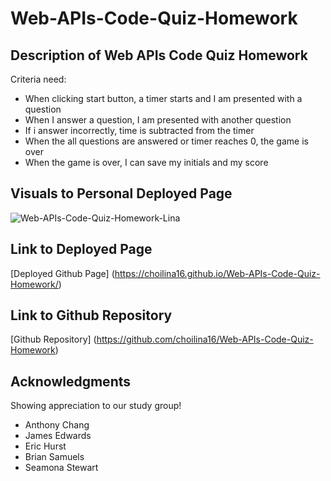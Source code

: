 # Web-APIs-Code-Quiz-Homework

## Description of Web APIs Code Quiz Homework

Criteria need:
* When clicking start button, a timer starts and I am presented with a question
* When I answer a question, I am presented with another question
* If i answer incorrectly, time is subtracted from the timer
* When the all questions are answered or timer reaches 0, the game is over
* When the game is over, I can save my initials and my score 

 

## Visuals to Personal Deployed Page
![Web-APIs-Code-Quiz-Homework-Lina](https://user-images.githubusercontent.com/100983245/160727487-3d976ec9-5a22-4a86-a9c4-54b78dc914c8.png)

## Link to Deployed Page
[Deployed Github Page] (https://choilina16.github.io/Web-APIs-Code-Quiz-Homework/)

## Link to Github Repository 
[Github Repository] (https://github.com/choilina16/Web-APIs-Code-Quiz-Homework)

## Acknowledgments 
Showing appreciation to our study group! 
* Anthony Chang
* James Edwards
* Eric Hurst
* Brian Samuels
* Seamona Stewart
